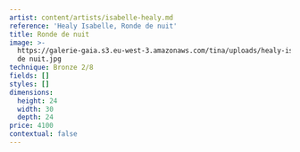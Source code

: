 ```yaml
---
artist: content/artists/isabelle-healy.md
reference: 'Healy Isabelle, Ronde de nuit'
title: Ronde de nuit
image: >-
  https://galerie-gaia.s3.eu-west-3.amazonaws.com/tina/uploads/healy-isabelle/galerie-gaia-isabelle-healy-ronde
  de nuit.jpg
technique: Bronze 2/8
fields: []
styles: []
dimensions:
  height: 24
  width: 30
  depth: 24
price: 4100
contextual: false
---
```


